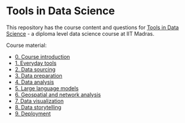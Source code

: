 # Tools in Data Science

This repository has the course content and questions for
[Tools in Data Science](https://study.iitm.ac.in/ds/course_pages/BSSE2002.html) -
a diploma level data science course at IIT Madras.

Course material:

- [0. Course introduction](0-course-introduction.md)
- [1. Everyday tools](1-everyday-tools.md)
- [2. Data sourcing](2-data-sourcing.md)
- [3. Data preparation](3-data-preparation.md)
- [4. Data analysis](4-data-analysis.md)
- [5. Large language models](5-large-language-models.md)
- [6. Geospatial and network analysis](6-geospatial-and-network-analysis.md)
- [7. Data visualization](7-data-visualization.md)
- [8. Data storytelling](8-data-storytelling.md)
- [9. Deployment](9-deployment.md)
